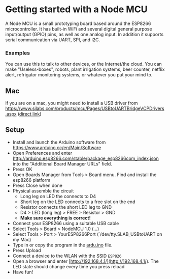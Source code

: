 # Getting started with a Node MCU

A Node MCU is a small prototyping board based around the ESP8266 microcontroller. 
It has built-in WiFi and several digital general purpose input/output (GPIO) pins, as well as one analog input.
In addition it supports serial communication via UART, SPI, and I2C. 

### Examples 

You can use this to talk to other devices, or the Internet/the cloud. You can make "Useless-boxes", robots, plant irrigation systems, beer counter, netflix alert, refrigator monitoring systems, or whatever you put your mind to. 

## Mac 
If you are on a mac, you might need to install a USB driver from https://www.silabs.com/products/mcu/Pages/USBtoUARTBridgeVCPDrivers.aspx ([direct link](https://www.silabs.com/Support%20Documents/Software/Mac_OSX_VCP_Driver.zip))

## Setup
* Install and launch the Arduino software from https://www.arduino.cc/en/Main/Software
* Open Preferences and enter http://arduino.esp8266.com/stable/package_esp8266com_index.json into the "Additional Board Manager URLs" field.
* Press OK
* Open Boards Manager from Tools > Board menu. Find and install the esp8266 platform
* Press Close when done
* Physical assemble the circuit
  * Long leg on LED the connects to D4
  * Short leg on the LED connects to a free slot on the end
  * Resistor connects the short LED leg to GND
  * D4 > LED (long leg) > FREE > Resistor > GND
  * **Make sure everything is correct!**
* Connect your ESP8266 using a suitable USB cable
* Select Tools > Board > NodeMCU 1.0 (…)
* Select Tools > Port > YourESP8266Port (`/dev/tty.SLAB_USBtoUART on my Mac)
* Type in or copy the program in the [ardu.ino](ardu.ino) file.
* Press Upload
* Connect a device to the WLAN with the SSID `ESP826`
* Open a browser and enter [http://192.168.4.1/](http://192.168.4.1/). The LED state should change every time you press reload
* Have fun!
